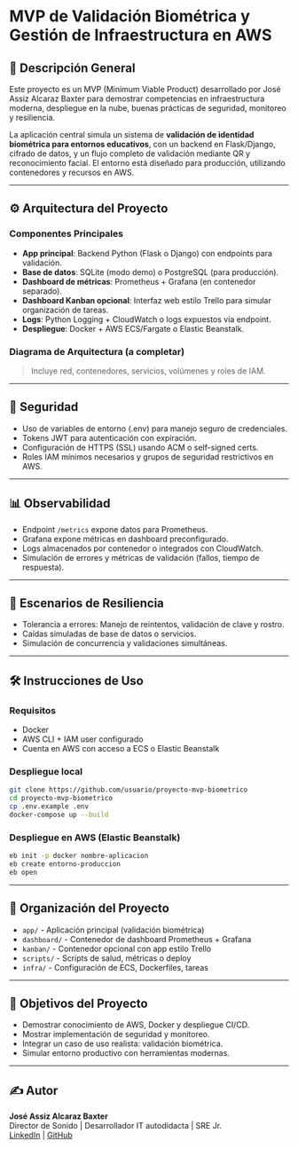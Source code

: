 # MVP de Validación Biométrica y Gestión de Infraestructura en AWS

## 📌 Descripción General

Este proyecto es un MVP (Minimum Viable Product) desarrollado por José Assiz Alcaraz Baxter para demostrar competencias en infraestructura moderna, despliegue en la nube, buenas prácticas de seguridad, monitoreo y resiliencia.

La aplicación central simula un sistema de **validación de identidad biométrica para entornos educativos**, con un backend en Flask/Django, cifrado de datos, y un flujo completo de validación mediante QR y reconocimiento facial. El entorno está diseñado para producción, utilizando contenedores y recursos en AWS.

---

## ⚙️ Arquitectura del Proyecto

### Componentes Principales

- **App principal**: Backend Python (Flask o Django) con endpoints para validación.
- **Base de datos**: SQLite (modo demo) o PostgreSQL (para producción).
- **Dashboard de métricas**: Prometheus + Grafana (en contenedor separado).
- **Dashboard Kanban opcional**: Interfaz web estilo Trello para simular organización de tareas.
- **Logs**: Python Logging + CloudWatch o logs expuestos vía endpoint.
- **Despliegue**: Docker + AWS ECS/Fargate o Elastic Beanstalk.

### Diagrama de Arquitectura (a completar)
> Incluye red, contenedores, servicios, volúmenes y roles de IAM.

---

## 🔐 Seguridad

- Uso de variables de entorno (.env) para manejo seguro de credenciales.
- Tokens JWT para autenticación con expiración.
- Configuración de HTTPS (SSL) usando ACM o self-signed certs.
- Roles IAM mínimos necesarios y grupos de seguridad restrictivos en AWS.

---

## 📊 Observabilidad

- Endpoint `/metrics` expone datos para Prometheus.
- Grafana expone métricas en dashboard preconfigurado.
- Logs almacenados por contenedor o integrados con CloudWatch.
- Simulación de errores y métricas de validación (fallos, tiempo de respuesta).

---

## 🧪 Escenarios de Resiliencia

- Tolerancia a errores: Manejo de reintentos, validación de clave y rostro.
- Caídas simuladas de base de datos o servicios.
- Simulación de concurrencia y validaciones simultáneas.

---

## 🛠️ Instrucciones de Uso

### Requisitos
- Docker
- AWS CLI + IAM user configurado
- Cuenta en AWS con acceso a ECS o Elastic Beanstalk

### Despliegue local

```bash
git clone https://github.com/usuario/proyecto-mvp-biometrico
cd proyecto-mvp-biometrico
cp .env.example .env
docker-compose up --build
```

### Despliegue en AWS (Elastic Beanstalk)

```bash
eb init -p docker nombre-aplicacion
eb create entorno-produccion
eb open
```

---

## 📂 Organización del Proyecto

- `app/` - Aplicación principal (validación biométrica)
- `dashboard/` - Contenedor de dashboard Prometheus + Grafana
- `kanban/` - Contenedor opcional con app estilo Trello
- `scripts/` - Scripts de salud, métricas o deploy
- `infra/` - Configuración de ECS, Dockerfiles, tareas

---

## 📌 Objetivos del Proyecto

- Demostrar conocimiento de AWS, Docker y despliegue CI/CD.
- Mostrar implementación de seguridad y monitoreo.
- Integrar un caso de uso realista: validación biométrica.
- Simular entorno productivo con herramientas modernas.

---

## ✍️ Autor

**José Assiz Alcaraz Baxter**  
Director de Sonido | Desarrollador IT autodidacta | SRE Jr.  
[LinkedIn](https://www.linkedin.com/in/assizalcaraz) | [GitHub](https://github.com/assizalcaraz)
